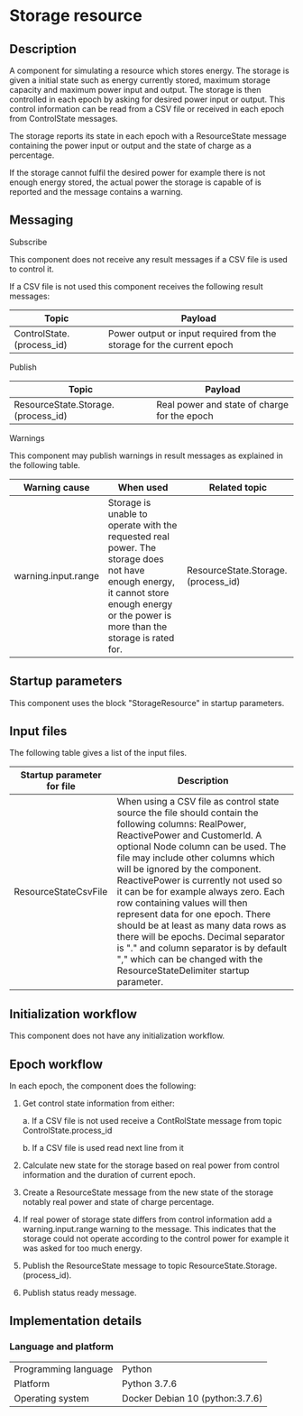 # **Storage resource**

## Description

A component for simulating a resource which stores energy. The storage is given a initial state such as energy currently stored, maximum storage capacity and maximum power input and output. The storage is then controlled in each epoch by asking for desired power input or output. This control information can be read from a CSV file or received in each epoch from ControlState messages. 

The storage reports its state in each epoch with a ResourceState message containing the power input or output and the state of charge as a percentage. 

If the storage cannot fulfil the desired power for example there is not enough energy stored, the actual power the storage is capable of is reported and the message contains a warning. 

## Messaging

Subscribe

This component does not receive any result messages if a CSV file is used to control it.

If a CSV file is not used this component receives the following result messages:

| Topic | Payload |
| --- | --- |
| ControlState\.(process_id) | Power output or input required from the storage for the current epoch |


Publish

| Topic | Payload |
| --- | --- |
| ResourceState\.Storage\.\(process_id\) | Real power and state of charge for the epoch |

Warnings

This component may publish warnings in result messages as explained in the following table.

| Warning cause | When used | Related topic |
| --- | --- | --- |
| warning\.input\.range | Storage is unable to operate with the requested real power. The storage does not have enough energy, it cannot store enough energy or the power is more than the storage is rated for. | ResourceState\.Storage\.\(process_id\) |

## Startup parameters

This component uses the block "StorageResource" in startup parameters.

## Input files

The following table gives a list of the input files.

| Startup parameter for file | Description |
| --- | --- |
| ResourceStateCsvFile | When using a CSV file as control state source the file should contain the following columns: RealPower, ReactivePower and CustomerId. A optional Node column can be used. The file may include other columns which will be ignored by the component. ReactivePower is currently not used so it can be for example always zero. Each row containing values will then represent data for one epoch. There should be at least as many data rows as there will be epochs. Decimal separator is "." and column separator is by default "," which can be changed with the ResourceStateDelimiter startup parameter. |

## Initialization workflow

This component does not have any initialization workflow.

## Epoch workflow

In each epoch, the component does the following:

1. Get control state information from either:

    a. If a CSV file is not used receive a ContRolState message from topic ControlState\.process_id
	
	b. If a CSV file is used read next line from it

2. Calculate new state for the storage based on real power from control information and the duration of current epoch.
3. Create a ResourceState message from the new state of the storage notably real power and state of charge percentage.
4. If real power of storage state differs from control information add a warning\.input\.range warning to the message. This indicates that the storage could not operate according to the control power for example it was asked for too much energy.
5. Publish the ResourceState message to topic ResourceState\.Storage\.\(process_id\).
6. Publish status ready message.

## Implementation details

### Language and platform

|  |  |
| --- | --- |
| Programming language | Python |
| Platform | Python 3.7.6 |
| Operating system | Docker Debian 10 (python:3.7.6) |